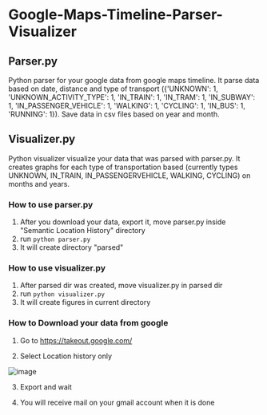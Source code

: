 # Google-Maps-Timeline-Parser-Visualizer

## Parser.py
Python parser for your google data from google maps timeline.
It parse data based on date, distance and type of transport ({'UNKNOWN': 1, 'UNKNOWN_ACTIVITY_TYPE': 1, 'IN_TRAIN': 1, 'IN_TRAM': 1,
 'IN_SUBWAY': 1, 'IN_PASSENGER_VEHICLE': 1, 'WALKING': 1, 'CYCLING': 1, 'IN_BUS': 1, 'RUNNING': 1}).
Save data in csv files based on year and month. 

## Visualizer.py
Python visualizer visualize your data that was parsed with parser.py. 
It creates graphs for each type of transportation based (currently types UNKNOWN, IN_TRAIN, IN_PASSENGERVEHICLE, WALKING, CYCLING) on months and years. 

### How to use parser.py
1. After you download your data, export it, move parser.py inside "Semantic Location History" directory
2. run `python parser.py`
3. It will create directory "parsed"

### How to use visualizer.py
1. After parsed dir was created, move visualizer.py in parsed dir
2. run `python visualizer.py`
3. It will create figures in current directory

### How to Download your data from google

1. Go to https://takeout.google.com/

2. Select Location history only

![image](https://user-images.githubusercontent.com/72811656/128600945-ff205a17-adaf-488a-bb7a-0afd66512200.png)

3. Export and wait

4. You will receive mail on your gmail account when it is done


